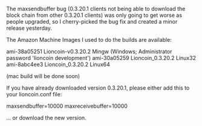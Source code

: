 The maxsendbuffer bug (0.3.20.1 clients not being able to download the block chain from other 0.3.20.1 clients) was only going to get
worse as people upgraded, so I cherry-picked the bug fix and created a minor release yesterday.

The Amazon Machine Images I used to do the builds are available:

  ami-38a05251   Lioncoin-v0.3.20.2 Mingw    (Windows; Administrator password 'lioncoin development')
  ami-30a05259   Lioncoin_0.3.20.2 Linux32
  ami-8abc4ee3   Lioncoin_0.3.20.2 Linux64

(mac build will be done soon)

If you have already downloaded version 0.3.20.1, please either add this to your lioncoin.conf file:

  maxsendbuffer=10000
  maxreceivebuffer=10000

... or download the new version.
